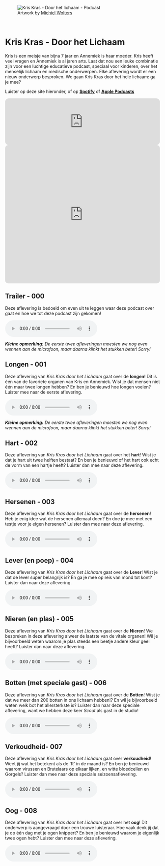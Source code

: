 <figure>
    <img src="/assets/img/door-het-lichaam-cover-art.png"
         alt="Kris Kras - Door het lichaam - Podcast">
    <figcaption>Artwork by  <a href="https://michielwolters.com/">Michiel Wolters</a> </figcaption>
</figure>
<br>

# Kris Kras - Door het Lichaam 

Kris is een meisje van bijna 7 jaar en Annemiek is haar moeder. Kris heeft veel vragen en Annemiek is al jaren arts. Laat dat nou een leuke combinatie zijn voor een luchtige educatieve podcast, speciaal voor kinderen, over het menselijk lichaam en medische onderwerpen. Elke aflevering wordt er een nieuw onderwerp besproken. We gaan Kris Kras door het hele lichaam: ga je mee?

Luister op deze site hieronder, of op **[Spotify](https://open.spotify.com/show/1nDXLZ8MIttLhNc2N4Wm1G?si=3d22ef0d2a374525)** of **[Apple Podcasts](https://podcasts.apple.com/us/podcast/kris-kras-door-het-lichaam/id1768018915)**

<iframe style="border-radius:12px" src="https://open.spotify.com/embed/show/1nDXLZ8MIttLhNc2N4Wm1G?utm_source=generator" width="100%" height="152" frameBorder="0" allowfullscreen="" allow="autoplay; clipboard-write; encrypted-media; fullscreen; picture-in-picture" loading="lazy"></iframe>
<iframe allow="autoplay *; encrypted-media *; fullscreen *; clipboard-write" frameborder="0" height="450" style="width:100%;max-width:660px;overflow:hidden;border-radius:10px;" sandbox="allow-forms allow-popups allow-same-origin allow-scripts allow-storage-access-by-user-activation allow-top-navigation-by-user-activation" src="https://embed.podcasts.apple.com/nl/podcast/kris-kras-door-het-lichaam/id1768018915"></iframe>


## Trailer - 000
Deze aflevering is bedoeld om even uit te leggen waar deze podcast over gaat en hoe we tot deze podcast zijn gekomen!

<audio controls>
  <source src="{{ '/assets/audio/kris_kras - door het lichaam - 000.wav' | relative_url }}" type="audio/wav">
  Your browser does not support the audio element.
</audio>

***Kleine opmerking:*** _De eerste twee afleveringen moesten we nog even wennen aan de microfoon, maar daarna klinkt het stukken beter! Sorry!_

## Longen - 001

Deze aflevering van _Kris Kras door het Lichaam_ gaat over de **longen**! Dit is één van de favoriete organen van Kris en Annemiek. Wist je dat mensen niet één maar twee longen hebben? En ben je benieuwd hoe longen voelen? Luister mee naar de eerste aflevering.

<audio controls>
  <source src="{{ '/assets/audio/kris_kras - door het lichaam - 001.mp3' | relative_url }}" type="audio/mp3">
  Your browser does not support the audio element.
</audio>

***Kleine opmerking:*** _De eerste twee afleveringen moesten we nog even wennen aan de microfoon, maar daarna klinkt het stukken beter! Sorry!_


## Hart - 002

Deze aflevering van _Kris Kras door het Lichaam_ gaat over het **hart**! Wist je dat je hart uit twee helften bestaat? En ben je benieuwd of het hart ook echt de vorm van een hartje heeft? Luister dan mee naar deze aflevering.

<audio controls>
  <source src="{{ '/assets/audio/kris_kras - door het lichaam - 002.mp3' | relative_url }}" type="audio/mp3">
  Your browser does not support the audio element.
</audio>


## Hersenen - 003

Deze aflevering van _Kris Kras door het Lichaam_ gaat over de **hersenen**! Heb je enig idee wat de hersenen allemaal doen? En doe je mee met een testje voor je eigen hersenen? Luister dan mee naar deze aflevering.

<audio controls>
  <source src="{{ '/assets/audio/kris_kras - door het lichaam - 003.mp3' | relative_url }}" type="audio/mp3">
  Your browser does not support the audio element.
</audio>


## Lever (en poep) - 004

Deze aflevering van _Kris Kras door het Lichaam_ gaat over de **Lever**! Wist je dat de lever super belangrijk is? En ga je mee op reis van mond tot kont? Luister dan naar deze aflevering.

<audio controls>
  <source src="{{ '/assets/audio/kris_kras - door het lichaam - 004.mp3' | relative_url }}" type="audio/mp3">
  Your browser does not support the audio element.
</audio>


## Nieren (en plas) - 005

Deze aflevering van _Kris Kras door het Lichaam_ gaat over de **Nieren**! We bespreken in deze aflevering alweer de laatste van de vitale organen! Wil je bijvoorbeeld weten waarom je plas steeds een beetje andere kleur geel heeft? Luister dan naar deze aflevering.

<audio controls>
  <source src="{{ '/assets/audio/kris_kras - door het lichaam - 005.mp3' | relative_url }}" type="audio/mp3">
  Your browser does not support the audio element.
</audio>


## Botten (met speciale gast) - 006

Deze aflevering van _Kris Kras door het Lichaam_ gaat over de **Botten**! Wist je dat we meer dan 200 botten in ons lichaam hebben!? En wil je bijvoorbeeld weten welk bot het allersterkste is? Luister dan naar deze speciale aflevering, want we hebben deze keer _Scout_ als gast in de studio!

<audio controls>
  <source src="{{ '/assets/audio/kris_kras - door het lichaam - 006.mp3' | relative_url }}" type="audio/mp3">
  Your browser does not support the audio element.
</audio>


## Verkoudheid- 007

Deze aflevering van _Kris Kras door het Lichaam_ gaat over **verkoudheid**! Weet jij wat het betekent als de 'R' in de maand is? En ben je benieuwd waarom virussen en Brutelaars op elkaar lijken, en witte bloedcellen en Gorgels? Luister dan mee naar deze speciale seizoensaflevering.

<audio controls>
  <source src="{{ '/assets/audio/kris_kras - door het lichaam - 007.mp3' | relative_url }}" type="audio/mp3">
  Your browser does not support the audio element.
</audio>


## Oog - 008

Deze aflevering van _Kris Kras door het Lichaam_ gaat over het **oog**! Dit onderwerp is aangevraagd door een trouwe luisteraar. Hoe vaak denk jij dat je op één dag met je ogen knippert? En ben je benieuwd waarom je eigenlijk twee ogen hebt? Luister dan mee naar deze aflevering.

<audio controls>
  <source src="{{ '/assets/audio/kris_kras - door het lichaam - 008.mp3' | relative_url }}" type="audio/mp3">
  Your browser does not support the audio element.
</audio>


